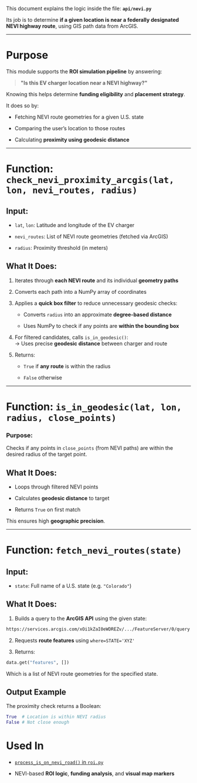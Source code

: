 This document explains the logic inside the file:  **`api/nevi.py`**

Its job is to determine **if a given location is near a federally designated NEVI highway route**, using GIS path data from ArcGIS.

---

# Purpose

This module supports the **ROI simulation pipeline** by answering:

> **"Is this EV charger location near a NEVI highway?"**

Knowing this helps determine **funding eligibility** and **placement strategy**.

It does so by:

- Fetching NEVI route geometries for a given U.S. state

- Comparing the user’s location to those routes

- Calculating **proximity using geodesic distance**

---

# Function: `check_nevi_proximity_arcgis(lat, lon, nevi_routes, radius)`

## Input:

- `lat`, `lon`: Latitude and longitude of the EV charger

- `nevi_routes`: List of NEVI route geometries (fetched via ArcGIS)

- `radius`: Proximity threshold (in meters)

## What It Does:

1. Iterates through **each NEVI route** and its individual **geometry paths**
    
2. Converts each path into a NumPy array of coordinates
    
3. Applies a **quick box filter** to reduce unnecessary geodesic checks:
    
    - Converts `radius` into an approximate **degree-based distance**
    
    - Uses NumPy to check if any points are **within the bounding box**
    
4. For filtered candidates, calls `is_in_geodesic()`:  
    → Uses precise **geodesic distance** between charger and route
    
5. Returns:
    
    - `True` if **any route** is within the radius
    
    - `False` otherwise
    

---

# Function: `is_in_geodesic(lat, lon, radius, close_points)`

### Purpose:

Checks if any points in `close_points` (from NEVI paths) are within the desired radius of the target point.

## What It Does:

- Loops through filtered NEVI points
    
- Calculates **geodesic distance** to target
    
- Returns `True` on first match
    

This ensures high **geographic precision**.

---

# Function: `fetch_nevi_routes(state)`

## Input:

- `state`: Full name of a U.S. state (e.g. `"Colorado"`)


## What It Does:

1. Builds a query to the **ArcGIS API** using the given state:

```bash
https://services.arcgis.com/xOi1kZaI0eWDREZv/.../FeatureServer/0/query
```

2.  Requests **route features** using `where=STATE='XYZ'`

3. Returns:

```python
data.get("features", [])
```

Which is a list of NEVI route geometries for the specified state.

## Output Example

The proximity check returns a Boolean:

```python
True  # Location is within NEVI radius
False # Not close enough
```

# Used In

- [`process_is_on_nevi_road()` in `roi.py`](roi_router.md#process_is_on_nevi_road)

- NEVI-based **ROI logic**, **funding analysis**, and **visual map markers**
